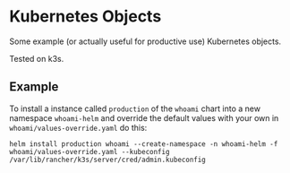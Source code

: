 # Kubernetes Objects

Some example (or actually useful for productive use) Kubernetes objects.

Tested on k3s.

## Example

To install a instance called `production` of the `whoami` chart into a new namespace `whoami-helm` and override the default values with your own in `whoami/values-override.yaml` do this:

```
helm install production whoami --create-namespace -n whoami-helm -f whoami/values-override.yaml --kubeconfig /var/lib/rancher/k3s/server/cred/admin.kubeconfig
```
